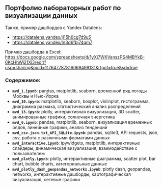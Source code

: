 ## Портфолио лабораторных работ по визуализации данных

Также, пример дашбордов с Yandex Datalens:
- https://datalens.yandex/jl15h6cg7d9u5
- https://datalens.yandex/ln3d6fbj74qm7

Пример дашборда в Excel: https://docs.google.com/spreadsheets/d/1yXi7WKVanszPS4MBYkB-0KcHhWj21Xi3/edit?usp=sharing&ouid=117647787816069498131&rtpof=true&sd=true

### Содержимое:

- **`mvd_1.ipynb`**: pandas,  matplotlib, seaborn, временной ряд погоды Москвы и Нью-Йорка
- **`mvd_10.ipynb`**: matplotlib, seaborn, boxplot, violinplot, гистограмма, диаграмма размаха, статистический анализ распределений
- **`mvd_13.ipynb`**: plotly, интерактивная визуализация, 3D scatter, анимированные графики, солнечная энергетика
- **`mvd_6.ipynb`**: pandas, matplotlib, seaborn, визуализация временных рядов, линейные графики, анализ тенденций
- **`mvd_csv.json.txt_API_SQLite.ipynb`**: pandas, sqlite3, API requests, json, csv, работа с различными форматами данных
- **`mvd_interactive.ipynb`**: ipywidgets, matplotlib, интерактивные слайдеры, динамическая визуализация, взаимодействие с пользователем
- **`mvd_plotly.ipynb`**: plotly, интерактивные диаграммы, scatter plot, bar chart, bubble charts, категориальные данные
- **`mvd_plotly_dash_geopandas_networkx.ipynb`**: plotly dash, geopandas, networkx, интерактивные дашборды, картографическая визуализация, сетевые графики
